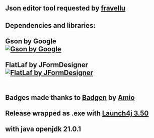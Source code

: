 Json editor tool requested by [fravellu](https://github.com/fravellu)
------------------

Dependencies and libraries:
<br>
<br> 
Gson by Google
<br>
[![Gson by Google](https://badgen.net/github/release/google/gson/stable?icon=java)](https://github.com/google/gson)
<br>
<br> 
FlatLaf by JFormDesigner 
<br>
[![FlatLaf by JFormDesigner](https://badgen.net/github/release/JFormDesigner/FlatLaf/stable?icon=java)](https://github.com/JFormDesigner/FlatLaf)
<br> 
<br> 
------------------
Badges made thanks to <a href="https://badgen.net">Badgen</a> by <a href="https://github.com/amio">Amio<a/> 
<br> 
<br> 
Release wrapped as .exe with [Launch4j 3.50](https://launch4j.sourceforge.net/)
<br>
<br>
with java openjdk 21.0.1
------------------

